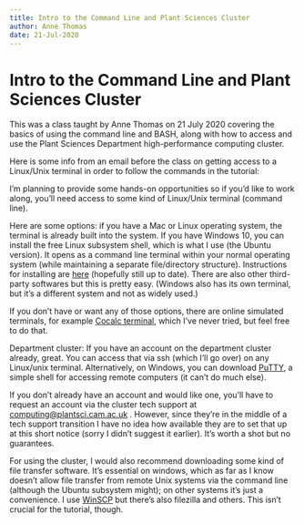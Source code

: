 ```yaml
---
title: Intro to the Command Line and Plant Sciences Cluster
author: Anne Thomas
date: 21-Jul-2020
---
```


# Intro to the Command Line and Plant Sciences Cluster

This was a class taught by Anne Thomas on 21 July 2020 covering the basics of using the command line and BASH, along with how to access and use the Plant Sciences Department high-performance computing cluster.

Here is some info from an email before the class on getting access to a Linux/Unix terminal in order to follow the commands in the tutorial:

I’m planning to provide some hands-on opportunities so if you’d like to work along, you’ll need access to some kind of Linux/Unix terminal (command line). 

Here are some options: if you have a Mac or Linux operating system, the terminal is already built into the system. If you have Windows 10, you can install the free Linux subsystem shell, which is what I use (the Ubuntu version). It opens as a command line terminal within your normal operating system (while maintaining a separate file/directory structure). Instructions for installing are [here](https://www.windowscentral.com/install-windows-subsystem-linux-windows-10) (hopefully still up to date). There are also other third-party softwares but this is pretty easy. (Windows also has its own terminal, but it’s a different system and not as widely used.)

If you don’t have or want any of those options, there are online simulated terminals, for example [Cocalc terminal](https://cocalc.com/doc/terminal.html), which I’ve never tried, but feel free to do that.

Department cluster: If you have an account on the department cluster already, great. You can access that via ssh (which I’ll go over) on any Linux/unix terminal. Alternatively, on Windows, you can download [PuTTY](https://www.chiark.greenend.org.uk/~sgtatham/putty/latest.html), a simple shell for accessing remote computers (it can’t do much else). 

If you don’t already have an account and would like one, you’ll have to request an account via the cluster tech support at computing@plantsci.cam.ac.uk . However, since they’re in the middle of a tech support transition I have no idea how available they are to set that up at this short notice (sorry I didn’t suggest it earlier). It’s worth a shot but no guarantees. 

For using the cluster, I would also recommend downloading some kind of file transfer software. It’s essential on windows, which as far as I know doesn’t allow file transfer from remote Unix systems via the command line (although the Ubuntu subsystem might); on other systems it’s just a convenience. I use [WinSCP](https://winscp.net/eng/download.php) but there’s also filezilla and others. This isn’t crucial for the tutorial, though.

